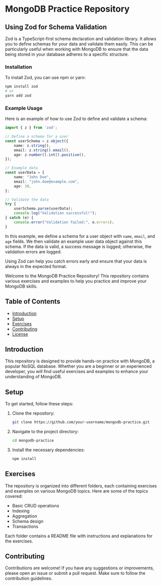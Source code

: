 # MongoDB Practice Repository
## Using Zod for Schema Validation

Zod is a TypeScript-first schema declaration and validation library. It allows you to define schemas for your data and validate them easily. This can be particularly useful when working with MongoDB to ensure that the data being stored in your database adheres to a specific structure.

### Installation

To install Zod, you can use npm or yarn:

```bash
npm install zod
# or
yarn add zod
```

### Example Usage

Here is an example of how to use Zod to define and validate a schema:

```typescript
import { z } from 'zod';

// Define a schema for a user
const userSchema = z.object({
    name: z.string(),
    email: z.string().email(),
    age: z.number().int().positive(),
});

// Example data
const userData = {
    name: "John Doe",
    email: "john.doe@example.com",
    age: 30,
};

// Validate the data
try {
    userSchema.parse(userData);
    console.log("Validation successful!");
} catch (e) {
    console.error("Validation failed:", e.errors);
}
```

In this example, we define a schema for a user object with `name`, `email`, and `age` fields. We then validate an example user data object against this schema. If the data is valid, a success message is logged; otherwise, the validation errors are logged.

Using Zod can help you catch errors early and ensure that your data is always in the expected format.

Welcome to the MongoDB Practice Repository! This repository contains various exercises and examples to help you practice and improve your MongoDB skills.

## Table of Contents

- [Introduction](#introduction)
- [Setup](#setup)
- [Exercises](#exercises)
- [Contributing](#contributing)
- [License](#license)

## Introduction

This repository is designed to provide hands-on practice with MongoDB, a popular NoSQL database. Whether you are a beginner or an experienced developer, you will find useful exercises and examples to enhance your understanding of MongoDB.

## Setup

To get started, follow these steps:

1. Clone the repository:
    ```bash
    git clone https://github.com/your-username/mongodb-practice.git
    ```
2. Navigate to the project directory:
    ```bash
    cd mongodb-practice
    ```
3. Install the necessary dependencies:
    ```bash
    npm install
    ```

## Exercises

The repository is organized into different folders, each containing exercises and examples on various MongoDB topics. Here are some of the topics covered:

- Basic CRUD operations
- Indexing
- Aggregation
- Schema design
- Transactions

Each folder contains a README file with instructions and explanations for the exercises.

## Contributing

Contributions are welcome! If you have any suggestions or improvements, please open an issue or submit a pull request. Make sure to follow the contribution guidelines.

